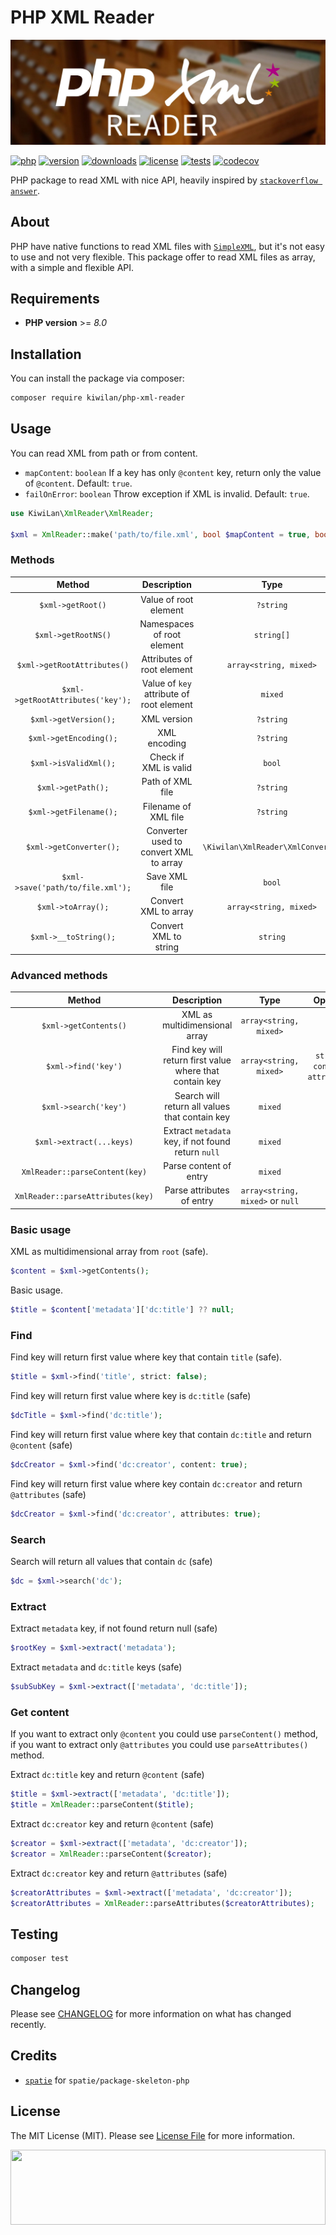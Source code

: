 # PHP XML Reader

![Banner with cards catalog picture in background and PHP XML Reader title](https://raw.githubusercontent.com/kiwilan/php-xml-reader/main/docs/banner.jpg)

[![php][php-version-src]][php-version-href]
[![version][version-src]][version-href]
[![downloads][downloads-src]][downloads-href]
[![license][license-src]][license-href]
[![tests][tests-src]][tests-href]
[![codecov][codecov-src]][codecov-href]

PHP package to read XML with nice API, heavily inspired by [`stackoverflow answer`](https://stackoverflow.com/a/46349713/11008206).

## About

PHP have native functions to read XML files with [`SimpleXML`](https://www.php.net/manual/en/book.simplexml.php), but it's not easy to use and not very flexible. This package offer to read XML files as array, with a simple and flexible API.

## Requirements

-   **PHP version** >= _8.0_

## Installation

You can install the package via composer:

```bash
composer require kiwilan/php-xml-reader
```

## Usage

You can read XML from path or from content.

-   `mapContent`: `boolean` If a key has only `@content` key, return only the value of `@content`. Default: `true`.
-   `failOnError`: `boolean` Throw exception if XML is invalid. Default: `true`.

```php
use KiwiLan\XmlReader\XmlReader;

$xml = XmlReader::make('path/to/file.xml', bool $mapContent = true, bool $failOnError = true);
```

### Methods

|              Method               |               Description                |               Type                |
| :-------------------------------: | :--------------------------------------: | :-------------------------------: |
|         `$xml->getRoot()`         |          Value of root element           |             `?string`             |
|        `$xml->getRootNS()`        |        Namespaces of root element        |            `string[]`             |
|    `$xml->getRootAttributes()`    |        Attributes of root element        |      `array<string, mixed>`       |
| `$xml->getRootAttributes('key');` | Value of `key` attribute of root element |              `mixed`              |
|       `$xml->getVersion();`       |               XML version                |             `?string`             |
|      `$xml->getEncoding();`       |               XML encoding               |             `?string`             |
|       `$xml->isValidXml();`       |          Check if XML is valid           |              `bool`               |
|        `$xml->getPath();`         |             Path of XML file             |             `?string`             |
|      `$xml->getFilename();`       |           Filename of XML file           |             `?string`             |
|      `$xml->getConverter();`      |  Converter used to convert XML to array  | `\Kiwilan\XmlReader\XmlConverter` |
| `$xml->save('path/to/file.xml');` |              Save XML file               |              `bool`               |
|        `$xml->toArray();`         |           Convert XML to array           |      `array<string, mixed>`       |
|       `$xml->__toString();`       |          Convert XML to string           |             `string`              |

### Advanced methods

|              Method               |                       Description                       |               Type               |              Options              |
| :-------------------------------: | :-----------------------------------------------------: | :------------------------------: | :-------------------------------: |
|       `$xml->getContents()`       |              XML as multidimensional array              |      `array<string, mixed>`      |                                   |
|        `$xml->find('key')`        | Find key will return first value where that contain key |      `array<string, mixed>`      | `strict`, `content`, `attributes` |
|       `$xml->search('key')`       |     Search will return all values that contain key      |             `mixed`              |                                   |
|     `$xml->extract(...keys)`      |   Extract `metadata` key, if not found return `null`    |             `mixed`              |                                   |
|  `XmlReader::parseContent(key)`   |                 Parse content of entry                  |             `mixed`              |                                   |
| `XmlReader::parseAttributes(key)` |                Parse attributes of entry                | `array<string, mixed>` or `null` |                                   |

### Basic usage

XML as multidimensional array from `root` (safe).

```php
$content = $xml->getContents();
```

Basic usage.

```php
$title = $content['metadata']['dc:title'] ?? null;
```

### Find

Find key will return first value where key that contain `title` (safe).

```php
$title = $xml->find('title', strict: false);
```

Find key will return first value where key is `dc:title` (safe)

```php
$dcTitle = $xml->find('dc:title');
```

Find key will return first value where key that contain `dc:title` and return `@content` (safe)

```php
$dcCreator = $xml->find('dc:creator', content: true);
```

Find key will return first value where key contain `dc:creator` and return `@attributes` (safe)

```php
$dcCreator = $xml->find('dc:creator', attributes: true);
```

### Search

Search will return all values that contain `dc` (safe)

```php
$dc = $xml->search('dc');
```

### Extract

Extract `metadata` key, if not found return null (safe)

```php
$rootKey = $xml->extract('metadata');
```

Extract `metadata` and `dc:title` keys (safe)

```php
$subSubKey = $xml->extract(['metadata', 'dc:title']);
```

### Get content

If you want to extract only `@content` you could use `parseContent()` method, if you want to extract only `@attributes` you could use `parseAttributes()` method.

Extract `dc:title` key and return `@content` (safe)

```php
$title = $xml->extract(['metadata', 'dc:title']);
$title = XmlReader::parseContent($title);
```

Extract `dc:creator` key and return `@content` (safe)

```php
$creator = $xml->extract(['metadata', 'dc:creator']);
$creator = XmlReader::parseContent($creator);
```

Extract `dc:creator` key and return `@attributes` (safe)

```php
$creatorAttributes = $xml->extract(['metadata', 'dc:creator']);
$creatorAttributes = XmlReader::parseAttributes($creatorAttributes);
```

## Testing

```bash
composer test
```

## Changelog

Please see [CHANGELOG](CHANGELOG.md) for more information on what has changed recently.

## Credits

-   [`spatie`](https://github.com/spatie) for `spatie/package-skeleton-php`

## License

The MIT License (MIT). Please see [License File](LICENSE.md) for more information.

[<img src="https://user-images.githubusercontent.com/48261459/201463225-0a5a084e-df15-4b11-b1d2-40fafd3555cf.svg" height="120rem" width="100%" />](https://github.com/kiwilan)

[version-src]: https://img.shields.io/packagist/v/kiwilan/php-xml-reader.svg?style=flat&colorA=18181B&colorB=777BB4
[version-href]: https://packagist.org/packages/kiwilan/php-xml-reader
[php-version-src]: https://img.shields.io/static/v1?style=flat&label=PHP&message=v8.0&color=777BB4&logo=php&logoColor=ffffff&labelColor=18181b
[php-version-href]: https://www.php.net/
[downloads-src]: https://img.shields.io/packagist/dt/kiwilan/php-xml-reader.svg?style=flat&colorA=18181B&colorB=777BB4
[downloads-href]: https://packagist.org/packages/kiwilan/php-xml-reader
[license-src]: https://img.shields.io/github/license/kiwilan/php-xml-reader.svg?style=flat&colorA=18181B&colorB=777BB4
[license-href]: https://github.com/kiwilan/php-xml-reader/blob/main/README.md
[tests-src]: https://img.shields.io/github/actions/workflow/status/kiwilan/php-xml-reader/run-tests.yml?branch=main&label=tests&style=flat&colorA=18181B
[tests-href]: https://packagist.org/packages/kiwilan/php-xml-reader
[codecov-src]: https://img.shields.io/codecov/c/gh/kiwilan/php-xml-reader/main?style=flat&colorA=18181B&colorB=777BB4
[codecov-href]: https://codecov.io/gh/kiwilan/php-xml-reader
